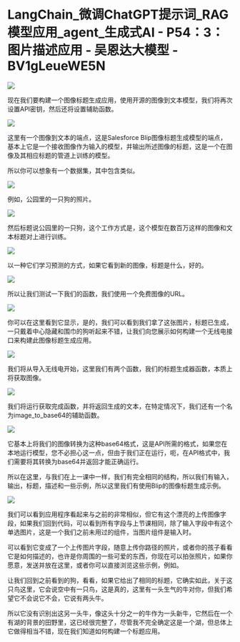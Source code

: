 # LangChain_微调ChatGPT提示词_RAG模型应用_agent_生成式AI - P54：3：图片描述应用 - 吴恩达大模型 - BV1gLeueWE5N

![](img/56c23ddbd7867665b2fb6a53208d97ac_0.png)

现在我们要构建一个图像标题生成应用，使用开源的图像到文本模型，我们将再次设置API密钥，然后还将设置辅助函数。



![](img/56c23ddbd7867665b2fb6a53208d97ac_2.png)

这里有一个图像到文本的端点，这是Salesforce Blip图像标题生成模型的端点，基本上它是一个接收图像作为输入的模型，并输出所述图像的标题，这是一个在图像及其相应标题的管道上训练的模型。

所以你可以想象有一个数据集，其中包含类似。

![](img/56c23ddbd7867665b2fb6a53208d97ac_4.png)

例如，公园里的一只狗的照片。

![](img/56c23ddbd7867665b2fb6a53208d97ac_6.png)

然后标题说公园里的一只狗，这个工作方式是，这个模型在数百万这样的图像和文本标题对上进行训练。

![](img/56c23ddbd7867665b2fb6a53208d97ac_8.png)

以一种它们学习预测的方式，如果它看到新的图像，标题是什么，好的。

![](img/56c23ddbd7867665b2fb6a53208d97ac_10.png)

所以让我们测试一下我们的函数，我们使用一个免费图像的URL。

![](img/56c23ddbd7867665b2fb6a53208d97ac_12.png)

你可以在这里看到它显示，是的，我们可以看到我们拿了这张图片，标题已生成，一只戴着中心隐藏和围巾的狗听起来不错，让我们向您展示如何构建一个无线电接口来构建此图像标题生成应用。



![](img/56c23ddbd7867665b2fb6a53208d97ac_14.png)

我们将从导入无线电开始，这里我们有两个函数，我们的标题生成器函数，本质上将获取图像。

![](img/56c23ddbd7867665b2fb6a53208d97ac_16.png)

我们将运行获取完成函数，并将返回生成的文本，在特定情况下，我们还有一个名为image_to_base64的辅助函数。



![](img/56c23ddbd7867665b2fb6a53208d97ac_18.png)

它基本上将我们的图像转换为这种base64格式，这是API所需的格式，如果您在本地运行模型，您不必担心这一点，但由于我们正在运行，呃，在API格式中，我们需要将其转换为base64并返回才能正确运行。

所以在这里，与我们在上一课中一样，我们有完全相同的结构，所以我们有输入，输出，标题，描述和一些示例，所以这里我们有使用Blip的图像标题生成示例。



![](img/56c23ddbd7867665b2fb6a53208d97ac_20.png)

我们可以看到应用程序看起来与之前的非常相似，但它有这个漂亮的上传图像字段，如果我们回到代码，可以看到所有字段与上节课相同，除了输入字段中有这个单选图片，这是一个我们之前未用过的组件，当图片组件是输入时。

可以看到它变成了一个上传图片字段，随意上传你路径的照片，或者你的孩子看看它是如何描述的，也许是你周围的一些可爱的东西，你现在可以拍张照片，如果你愿意，发送并放在这里，或者你可以直接浏览这些示例，例如。

让我们回到之前看到的狗，看看，如果它给出了相同的标题，它确实如此，关于这只鸟这里，它会说空中有一只鸟，这是真的，这里有一头生气的牛对你，但我们希望它不会说它不会，它说有两头牛。

所以它没有识别出这另一头牛，像这头十分之一的牛作为一头新牛，它然后在一个有湖的背景的田野里，这已经很完整了，尽管我不完全确定这是一个湖，但总体上它做得相当不错，现在我们知道如何构建一个标题应用。

